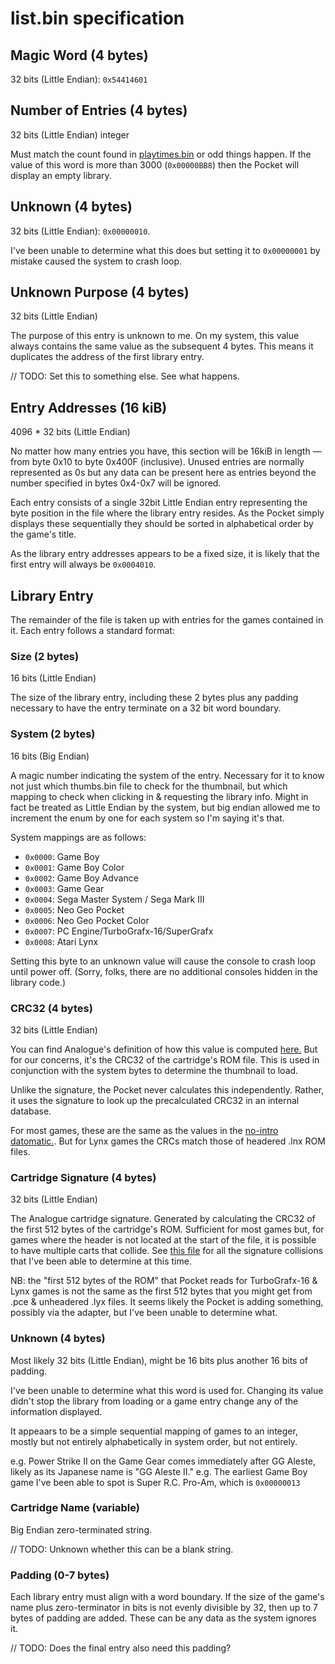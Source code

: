 # list.bin specification

## Magic Word (4 bytes)

32 bits (Little Endian): `0x54414601`

## Number of Entries (4 bytes)

32 bits (Little Endian) integer

Must match the count found in [playtimes.bin](./playtimes.md) or odd things happen. If the value of this word is more
than 3000 (`0x00000BB8`) then the Pocket will display an empty library.

## Unknown (4 bytes)

32 bits (Little Endian): `0x00000010`.

I've been unable to determine what this does but setting it to `0x00000001` by mistake caused the system to crash loop.

## Unknown Purpose (4 bytes)

32 bits (Little Endian)

The purpose of this entry is unknown to me. On my system, this value always contains the same value as the subsequent 4
bytes. This means it duplicates the address of the first library entry.

// TODO: Set this to something else. See what happens.

## Entry Addresses (16 kiB)

4096 * 32 bits (Little Endian)

No matter how many entries you have, this section will be 16kiB in length —
from byte 0x10 to byte 0x400F (inclusive). Unused entries are normally represented as 0s but any data can be present
here as entries beyond the number specified in bytes 0x4-0x7 will be ignored.

Each entry consists of a single 32bit Little Endian entry representing the byte position in the file where the library
entry resides. As the Pocket simply displays these sequentially they should be sorted in alphabetical order by the
game's title.

As the library entry addresses appears to be a fixed size, it is likely that the first entry will always be `0x0004010`.

## Library Entry

The remainder of the file is taken up with entries for the games contained in it. Each entry follows a standard format:

### Size (2 bytes)

16 bits (Little Endian)

The size of the library entry, including these 2 bytes plus any padding necessary to have the entry terminate on a 32
bit word boundary.

### System (2 bytes)

16 bits (Big Endian)

A magic number indicating the system of the entry. Necessary for it to know not just which thumbs.bin file to check for
the thumbnail, but which mapping to check when clicking in & requesting the library info. Might in fact be treated as
Little Endian by the system, but big endian allowed me to increment the enum by one for each system so I'm saying it's
that.

System mappings are as follows:

* `0x0000`: Game Boy
* `0x0001`: Game Boy Color
* `0x0002`: Game Boy Advance
* `0x0003`: Game Gear
* `0x0004`: Sega Master System / Sega Mark III
* `0x0005`: Neo Geo Pocket
* `0x0006`: Neo Geo Pocket Color
* `0x0007`: PC Engine/TurboGrafx-16/SuperGrafx
* `0x0008`: Atari Lynx

Setting this byte to an unknown value will cause the console to crash loop until power off. (Sorry, folks, there are no
additional consoles hidden in the library code.)

### CRC32 (4 bytes)

32 bits (Little Endian)

You can find Analogue's definition of how this value is
computed [here.](https://www.analogue.co/developer/docs/library#filename-generation) But for our concerns, it's the
CRC32 of the cartridge's ROM file. This is used in conjunction with the system bytes to determine the thumbnail to load.

Unlike the signature, the Pocket never calculates this independently. Rather, it uses the signature to look up the
precalculated CRC32 in an internal database.

For most games, these are the same as the values in the [no-intro datomatic.](https://datomatic.no-intro.org/index.php).
But for Lynx games the CRCs match those of headered .lnx ROM files.

### Cartridge Signature (4 bytes)

32 bits (Little Endian)

The Analogue cartridge signature. Generated by calculating the CRC32 of the first 512 bytes of the cartridge's ROM.
Sufficient for most games but, for games where the header is not located at the start of the file, it is possible to
have multiple carts that collide. See [this file](./collisions.md) for all the signature collisions that I've been
able to determine at this time.

NB: the "first 512 bytes of the ROM" that Pocket reads for TurboGrafx-16 & Lynx games is not the same as the first 512
bytes that you might get from .pce & unheadered .lyx files. It seems likely the Pocket is adding something, possibly via
the adapter, but I've been unable to determine what.

### Unknown (4 bytes)

Most likely 32 bits (Little Endian), might be 16 bits plus another 16 bits of padding.

I've been unable to determine what this word is used for. Changing its value didn't stop the library from loading or
a game entry change any of the information displayed.

It appeaars to be a simple sequential mapping of games to an integer, mostly but not entirely alphabetically in system
order, but not entirely.

e.g. Power Strike II on the Game Gear comes immediately after GG Aleste, likely as its Japanese name is "GG Aleste II."
e.g. The earliest Game Boy game I've been able to spot is Super R.C. Pro-Am, which is `0x00000013`

### Cartridge Name (variable)

Big Endian zero-terminated string.

// TODO: Unknown whether this can be a blank string.

### Padding (0-7 bytes)

Each library entry must align with a word boundary. If the size of the game's name plus zero-terminator in bits is not
evenly divisible by 32, then up to 7 bytes of padding are added. These can be any data as the system ignores it.

// TODO: Does the final entry also need this padding?
